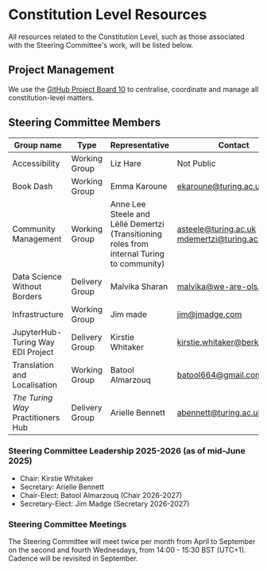# Constitution Level Resources

All resources related to the Constitution Level, such as those associated with the Steering Committee's work, will be listed below.

## Project Management

We use the [GitHub Project Board 10](https://github.com/orgs/the-turing-way/projects/10) to centralise, coordinate and manage all constitution-level matters.

## Steering Committee Members

Group name | Type | Representative | Contact
-- | -- | -- | -- 
Accessibility | Working Group | Liz Hare | Not Public
Book Dash | Working Group | Emma Karoune | ekaroune@turing.ac.uk
Community Management | Working Group | Anne Lee Steele and Léllé Demertzi (Transitioning roles from internal Turing to community) | asteele@turing.ac.uk and mdemertzi@turing.ac.uk
Data Science Without Borders | Delivery Group | Malvika Sharan | malvika@we-are-ols.org
Infrastructure | Working Group | Jim made | jim@jmadge.com
JupyterHub-Turing Way EDI Project | Delivery Group | Kirstie Whitaker | kirstie.whitaker@berkeley.edu
Translation and Localisation | Working Group | Batool Almarzouq | batool664@gmail.com
_The Turing Way_ Practitioners Hub | Delivery Group | Arielle Bennett | abennett@turing.ac.uk

### Steering Committee Leadership 2025-2026 (as of mid-June 2025)

- Chair: Kirstie Whitaker
- Secretary: Arielle Bennett
- Chair-Elect: Batool Almarzouq (Chair 2026-2027)
- Secretary-Elect: Jim Madge (Secretary 2026-2027) 

### Steering Committee Meetings

The Steering Committee will meet twice per month from April to September on the second and fourth Wednesdays, from 14:00 - 15:30 BST (UTC+1).
Cadence will be revisited in September.
